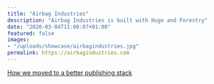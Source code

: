 ```yaml
---
title: "Airbag Industries"
description: "Airbag Industries is built with Hugo and Forestry"
date: "2020-03-04T11:00:07+01:00"
featured: false
images:
- "/uploads/showcase/airbagindustries.jpg"
permalink: https://airbagindustries.com
---
```


[How we moved to a better publishing stack](https://plasticmind.com/projects/airbag-industries/ "The story of the migration from Movable Type to Hugo")

